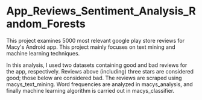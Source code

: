 # App_Reviews_Sentiment_Analysis_Random_Forests

This project examines 5000 most relevant google play store reviews for Macy's Android app. This project mainly focuses on text mining and machine learning techniques. 

In this analysis, I used two datasets containing good and bad reviews for the app, respectively. Reviews above (including) three stars are considered good; those below are considered bad. The reviews are scraped using macys_text_mining. Word frequencies are analyzed in macys_analysis, and finally machine learning algorithm is carried out in macys_classifier. 
